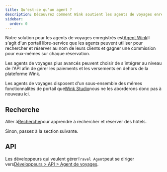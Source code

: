 ```yaml
---
title: Qu'est-ce qu'un agent ?
description: Découvrez comment Wink soutient les agents de voyages enregistrés.
sidebar:
  order: 0
---
```

Notre solution pour les agents de voyages enregistrés est[Agent Wink](https://agent.wink.travel)Il s'agit d'un portail libre-service que les agents peuvent utiliser pour rechercher et réserver au nom de leurs clients et gagner une commission pour eux-mêmes sur chaque réservation.

Les agents de voyages plus avancés peuvent choisir de s'intégrer au niveau de l'API afin de gérer les paiements et les versements en dehors de la plateforme Wink.

Les agents de voyages disposent d'un sous-ensemble des mêmes fonctionnalités de portail que[Wink Studio](/studio/what-is-studio)nous ne les aborderons donc pas à nouveau ici.

## Recherche

Aller à[Recherche](/studio/search)pour apprendre à rechercher et réserver des hôtels.

Sinon, passez à la section suivante.

## API

Les développeurs qui veulent gérer`Travel Agent`peut se diriger vers[Développeurs > API > Agent de voyages](/developers/apis/#travel-agent-api).

